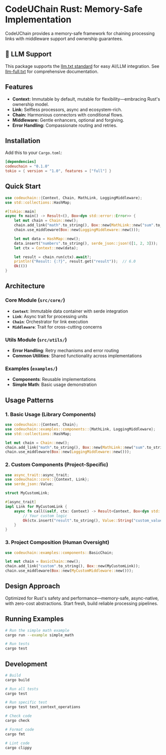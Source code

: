 # CodeUChain Rust: Memory-Safe Implementation

CodeUChain provides a memory-safe framework for chaining processing links with middleware support and ownership guarantees.

## 🤖 LLM Support

This package supports the [llm.txt standard](https://codeuchain.github.io/codeuchain/rust/llm.txt) for easy AI/LLM integration. See [llm-full.txt](https://codeuchain.github.io/codeuchain/rust/llm-full.txt) for comprehensive documentation.

## Features
- **Context:** Immutable by default, mutable for flexibility—embracing Rust's ownership model.
- **Link:** Selfless processors, async and ecosystem-rich.
- **Chain:** Harmonious connectors with conditional flows.
- **Middleware:** Gentle enhancers, optional and forgiving.
- **Error Handling:** Compassionate routing and retries.

## Installation
Add this to your `Cargo.toml`:
```toml
[dependencies]
codeuchain = "0.1.0"
tokio = { version = "1.0", features = ["full"] }
```

## Quick Start
```rust
use codeuchain::{Context, Chain, MathLink, LoggingMiddleware};
use std::collections::HashMap;

#[tokio::main]
async fn main() -> Result<(), Box<dyn std::error::Error>> {
    let mut chain = Chain::new();
    chain.add_link("math".to_string(), Box::new(MathLink::new("sum".to_string())));
    chain.use_middleware(Box::new(LoggingMiddleware::new()));

    let mut data = HashMap::new();
    data.insert("numbers".to_string(), serde_json::json!([1, 2, 3]));
    let ctx = Context::new(data);

    let result = chain.run(ctx).await?;
    println!("Result: {:?}", result.get("result"));  // 6.0
    Ok(())
}
```

## Architecture

### Core Module (`src/core/`)
- **`Context`**: Immutable data container with serde integration
- **`Link`**: Async trait for processing units
- **`Chain`**: Orchestrator for link execution
- **`Middleware`**: Trait for cross-cutting concerns

### Utils Module (`src/utils/`)
- **Error Handling**: Retry mechanisms and error routing
- **Common Utilities**: Shared functionality across implementations

### Examples (`examples/`)
- **Components**: Reusable implementations
- **Simple Math**: Basic usage demonstration

## Usage Patterns

### 1. Basic Usage (Library Components)
```rust
use codeuchain::{Context, Chain};
use codeuchain::examples::components::{MathLink, LoggingMiddleware};
use std::collections::HashMap;

let mut chain = Chain::new();
chain.add_link("math".to_string(), Box::new(MathLink::new("sum".to_string())));
chain.use_middleware(Box::new(LoggingMiddleware::new()));
```

### 2. Custom Components (Project-Specific)
```rust
use async_trait::async_trait;
use codeuchain::core::{Context, Link};
use serde_json::Value;

struct MyCustomLink;

#[async_trait]
impl Link for MyCustomLink {
    async fn call(&self, ctx: Context) -> Result<Context, Box<dyn std::error::Error + Send + Sync>> {
        // Your custom logic
        Ok(ctx.insert("result".to_string(), Value::String("custom_value".to_string())))
    }
}
```

### 3. Project Composition (Human Oversight)
```rust
use codeuchain::examples::components::BasicChain;

let mut chain = BasicChain::new();
chain.add_link("custom".to_string(), Box::new(MyCustomLink));
chain.use_middleware(Box::new(MyCustomMiddleware::new()));
```

## Design Approach
Optimized for Rust's safety and performance—memory-safe, async-native, with zero-cost abstractions. Start fresh, build reliable processing pipelines.

## Running Examples
```bash
# Run the simple math example
cargo run --example simple_math

# Run tests
cargo test
```

## Development
```bash
# Build
cargo build

# Run all tests
cargo test

# Run specific test
cargo test test_context_operations

# Check code
cargo check

# Format code
cargo fmt

# Lint code
cargo clippy
```